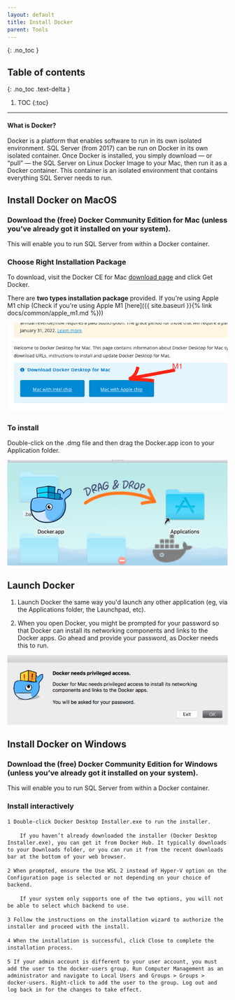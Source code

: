 ```yaml
---
layout: default
title: Install Docker
parent: Tools
---
```


{: .no_toc }

## Table of contents
{: .no_toc .text-delta }

 1. TOC
{:toc}

---

#### What is Docker? 
Docker is a platform that enables software to run in its own isolated environment. SQL Server (from 2017) can be run on Docker in its own isolated container. Once Docker is installed, you simply download — or “pull” — the SQL Server on Linux Docker Image to your Mac, then run it as a Docker container. This container is an isolated environment that contains everything SQL Server needs to run.

## Install Docker on MacOS

### Download the (free) Docker Community Edition for Mac (unless you’ve already got it installed on your system). 

This will enable you to run SQL Server from within a Docker container. 

 
### Choose Right Installation Package

To download, visit the Docker CE for Mac [download page](https://docs.docker.com/desktop/mac/install/) and click Get Docker. 

There are **two types installation package** provided. If you're using Apple M1 chip (Check if you're using Apple M1 [here]({{ site.baseurl }}{% link docs/common/apple_m1.md %}))

 ![](/assets/images/tools/docker/install-1.png)
 
### To install

Double-click on the .dmg file and then drag the Docker.app icon to your Application folder. 

 ![](/assets/images/tools/docker/install-2.png)



## Launch Docker 
 
1. Launch Docker the same way you'd launch any other application (eg, via the Applications folder, the Launchpad, etc). 
 
2. When you open Docker, you might be prompted for your password so that Docker can install its networking components and links to the Docker apps. Go ahead and provide your password, as Docker needs this to run. 

![](/assets/images/tools/docker/install-3.png)



## Install Docker on Windows

### Download the (free) Docker Community Edition for Windows (unless you’ve already got it installed on your system). 

This will enable you to run SQL Server from within a Docker container. 


### Install interactively

    1 Double-click Docker Desktop Installer.exe to run the installer.

        If you haven’t already downloaded the installer (Docker Desktop Installer.exe), you can get it from Docker Hub. It typically downloads to your Downloads folder, or you can run it from the recent downloads bar at the bottom of your web browser.

    2 When prompted, ensure the Use WSL 2 instead of Hyper-V option on the Configuration page is selected or not depending on your choice of backend.

        If your system only supports one of the two options, you will not be able to select which backend to use.

    3 Follow the instructions on the installation wizard to authorize the installer and proceed with the install.

    4 When the installation is successful, click Close to complete the installation process.

    5 If your admin account is different to your user account, you must add the user to the docker-users group. Run Computer Management as an administrator and navigate to Local Users and Groups > Groups > docker-users. Right-click to add the user to the group. Log out and log back in for the changes to take effect.